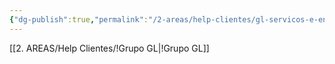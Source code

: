 ```yaml
---
{"dg-publish":true,"permalink":"/2-areas/help-clientes/gl-servicos-e-entregas-ltda-9890/","dgPassFrontmatter":true,"created":"2025-09-17T11:24:17.152-03:00","updated":"2025-09-17T11:27:18.639-03:00"}
---
```


[[2. AREAS/Help Clientes/!Grupo GL\|!Grupo GL]]